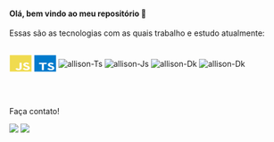 #### Olá, bem vindo ao meu repositório 👋

Essas são as tecnologias com as quais trabalho e estudo atualmente:
<div style="display: inline_block"><br>
  <img align="center" alt="allison-Js" height="30" width="40" src="https://raw.githubusercontent.com/devicons/devicon/master/icons/javascript/javascript-plain.svg">
  <img align="center" alt="allison-Ts" height="30" width="40" src="https://raw.githubusercontent.com/devicons/devicon/master/icons/typescript/typescript-plain.svg">
  <img align="center" alt="allison-Ts" height="30" width="40" src="https://cdn.jsdelivr.net/gh/devicons/devicon/icons/react/react-original.svg" />
  <img align="center" alt="allison-Js" height="30" width="40" src="https://cdn.jsdelivr.net/gh/devicons/devicon/icons/nodejs/nodejs-original.svg" />
  <img align="center" alt="allison-Dk" height="30" width="40" src="https://cdn.jsdelivr.net/gh/devicons/devicon/icons/docker/docker-original.svg" />
  <img align="center" alt="allison-Dk" height="30" width="40" src="https://cdn.jsdelivr.net/gh/devicons/devicon/icons/postgresql/postgresql-original.svg" />
</div> 

<br><br>

Faça contato!



<div>
 <a href="mailton:allyssondbv71@gmail.com"><img src="https://img.shields.io/badge/Gmail-D14836?style=for-the-badge&logo=gmail&logoColor=white"></a>
  <a href="https://www.linkedin.com/in/allison-dawes-17577b133/"><img src="https://img.shields.io/badge/LinkedIn-0077B5?style=for-the-badge&logo=linkedin&logoColor=white"></a>
</div>

<!--
**AllisonDawes/AllisonDawes** is a ✨ _special_ ✨ repository because its `README.md` (this file) appears on your GitHub profile.

Here are some ideas to get you started:

- 🔭 I’m currently working on ...
- 🌱 I’m currently learning ...
- 👯 I’m looking to collaborate on ...
- 🤔 I’m looking for help with ...
- 💬 Ask me about ...
- 📫 How to reach me: ...
- 😄 Pronouns: ...
- ⚡ Fun fact: ...
-->

